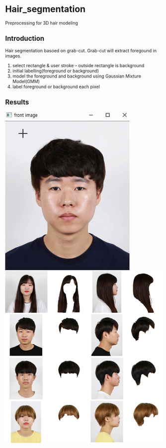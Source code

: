 # Hair_segmentation
Preprocessing for 3D hair modeling

## Introduction
Hair segmentation basoed on grab-cut. Grab-cut will extract foregound in images.
1. select rectangle & user stroke – outside rectangle is background
2. initial labelling(foreground or background)
3. model the foreground and background using Gaussian Mixture Model(GMM)
4. label foreground or background each pixel

## Results
![HSR](./img/segmentation_.gif)
![HSR](./img/results.png)
